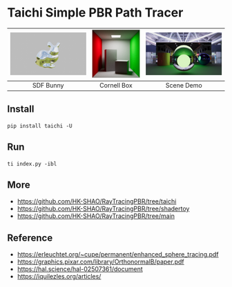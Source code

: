 # Taichi Simple PBR Path Tracer

|![SDF Bunny](./others/sdf_bunny_43.png)|![Cornell Box](./others/cornell_box_taichi.png)|![Scene Demo](./others/scene_demo.png)|
|:-:|:-:|:-:|
|SDF Bunny|Cornell Box|Scene Demo|

## Install

```shell
pip install taichi -U
```

## Run

```shell
ti index.py -ibl
```

## More

- https://github.com/HK-SHAO/RayTracingPBR/tree/taichi
- https://github.com/HK-SHAO/RayTracingPBR/tree/shadertoy
- https://github.com/HK-SHAO/RayTracingPBR/tree/main

## Reference

- https://erleuchtet.org/~cupe/permanent/enhanced_sphere_tracing.pdf
- https://graphics.pixar.com/library/OrthonormalB/paper.pdf
- https://hal.science/hal-02507361/document
- https://iquilezles.org/articles/